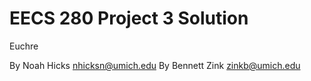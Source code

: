 EECS 280 Project 3 Solution
===========================
Euchre

By Noah Hicks <nhicksn@umich.edu>
By Bennett Zink <zinkb@umich.edu>